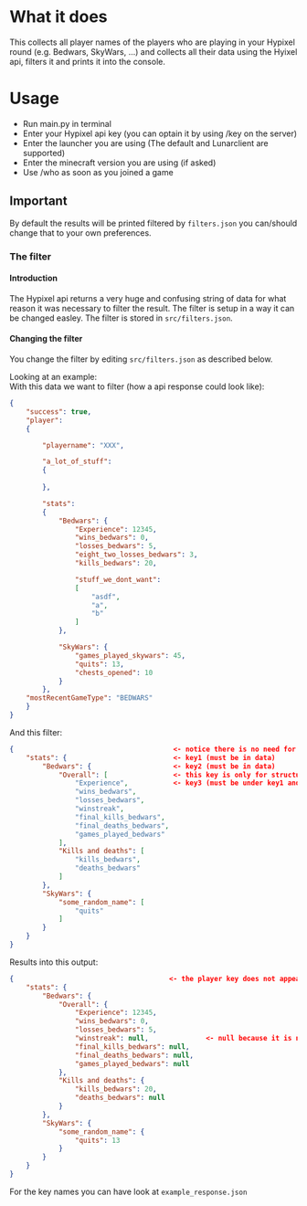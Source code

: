 # What it does

This collects all player names of the players who are playing in your Hypixel round (e.g. Bedwars, SkyWars, ...) and collects all their data using the Hyixel api, filters it and prints it into the console.

# Usage

- Run main.py in terminal
- Enter your Hypixel api key (you can optain it by using /key on the server)
- Enter the launcher you are using (The default and Lunarclient are supported)
- Enter the minecraft version you are using (if asked)
- Use /who as soon as you joined a game

## Important

By default the results will be printed filtered by ```filters.json``` you can/should change that to your own preferences.

### The filter

#### Introduction

The Hypixel api returns a very huge and confusing string of data for what reason it was necessary to filter the result. The filter is setup in a way it can be changed easley.
The filter is stored in ```src/filters.json```.

#### Changing the filter

You change the filter by editing ```src/filters.json``` as described below.  

Looking at an example:  
With this data we want to filter (how a api response could look like):

```json
{
    "success": true,
    "player":
    {

        "playername": "XXX",

        "a_lot_of_stuff":
        {
            
        },

        "stats":
        {
            "Bedwars": {
                "Experience": 12345,
                "wins_bedwars": 0,
                "losses_bedwars": 5,
                "eight_two_losses_bedwars": 3,
                "kills_bedwars": 20,

                "stuff_we_dont_want":
                [
                    "asdf",
                    "a",
                    "b"
                ]
            },

            "SkyWars": {
                "games_played_skywars": 45,
                "quits": 13,
                "chests_opened": 10
            }
        },
    "mostRecentGameType": "BEDWARS"
    }
}
```

And this filter:

```json
{                                       <- notice there is no need for the "player" key
    "stats": {                          <- key1 (must be in data)
        "Bedwars": {                    <- key2 (must be in data)
            "Overall": [                <- this key is only for structure and orientation (does not filter anything)
                "Experience",           <- key3 (must be under key1 and key2)
                "wins_bedwars",
                "losses_bedwars",
                "winstreak",            
                "final_kills_bedwars",
                "final_deaths_bedwars",
                "games_played_bedwars"
            ],
            "Kills and deaths": [
                "kills_bedwars",
                "deaths_bedwars"
            ]
        },
        "SkyWars": {
            "some_random_name": [
                "quits"
            ]
        }
    }
}
```

Results into this output:

```json
{                                      <- the player key does not appear because it is unnecessary
    "stats": {
        "Bedwars": {
            "Overall": {
                "Experience": 12345,
                "wins_bedwars": 0,
                "losses_bedwars": 5,
                "winstreak": null,              <- null because it is not present in the data with the keys "stats", "Bedwars", "winstreak"
                "final_kills_bedwars": null,
                "final_deaths_bedwars": null,
                "games_played_bedwars": null
            },
            "Kills and deaths": {
                "kills_bedwars": 20,
                "deaths_bedwars": null
            }
        },
        "SkyWars": {
            "some_random_name": {
                "quits": 13
            }
        }
    }
}
```

For the key names you can have look at ```example_response.json```
